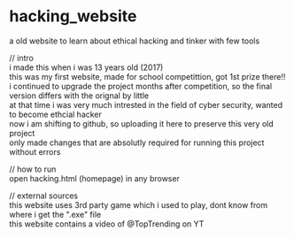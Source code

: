 # hacking_website
a old website to learn about ethical hacking and tinker with few tools

// intro  
i made this when i was 13 years old (2017)  
this was my first website, made for school competittion, got 1st prize there!!  
i continued to upgrade the project months after competition, so the final version differs with the orignal by little  
at that time i was very much intrested in the field of cyber security, wanted to become ethcial hacker  
now i am shifting to github, so uploading it here to preserve this very old project  
only made changes that are absolutly required for running this project without errors  

// how to run  
open hacking.html (homepage) in any browser  

// external sources  
this website uses 3rd party game which i used to play, dont know from where i get the ".exe" file  
this website contains a video of @TopTrending on YT  



